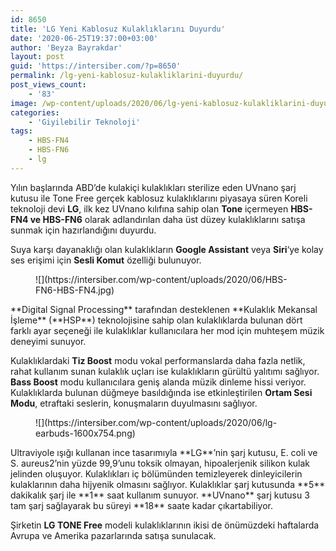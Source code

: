 ```yaml
---
id: 8650
title: 'LG Yeni Kablosuz Kulaklıklarını Duyurdu'
date: '2020-06-25T19:37:00+03:00'
author: 'Beyza Bayrakdar'
layout: post
guid: 'https://intersiber.com/?p=8650'
permalink: /lg-yeni-kablosuz-kulakliklarini-duyurdu/
post_views_count:
    - '83'
image: /wp-content/uploads/2020/06/lg-yeni-kablosuz-kulakliklarini-duyurdu-e1593101865356.jpg
categories:
    - 'Giyilebilir Teknoloji'
tags:
    - HBS-FN4
    - HBS-FN6
    - lg
---
```


Yılın başlarında ABD’de kulakiçi kulaklıkları sterilize eden UVnano şarj kutusu ile Tone Free gerçek kablosuz kulaklıklarını piyasaya süren Koreli teknoloji devi **LG**, ilk kez UVnano kılıfına sahip olan **Tone** içermeyen **HBS-FN4 ve HBS-FN6** olarak adlandırılan daha üst düzey kulaklıklarını satışa sunmak için hazırlandığını duyurdu.

Suya karşı dayanaklığı olan kulaklıkların **Google Assistant** veya **Siri**‘ye kolay ses erişimi için **Sesli Komut** özelliği bulunuyor.

<figure class="wp-block-image size-large">![](https://intersiber.com/wp-content/uploads/2020/06/HBS-FN6-HBS-FN4.jpg)</figure>**Digital Signal Processing** tarafından desteklenen **Kulaklık Mekansal İşleme** (**HSP**) teknolojisine sahip olan kulaklıklarda bulunan dört farklı ayar seçeneği ile kulaklıklar kullanıcılara her mod için muhteşem müzik deneyimi sunuyor.

Kulaklıklardaki **Tiz Boost** modu vokal performanslarda daha fazla netlik, rahat kullanım sunan kulaklık uçları ise kulaklıkların gürültü yalıtımı sağlıyor. **Bass Boost** modu kullanıcılara geniş alanda müzik dinleme hissi veriyor. Kulaklıklarda bulunan düğmeye basıldığında ise etkinleştirilen **Ortam Sesi Modu**, etraftaki seslerin, konuşmaların duyulmasını sağlıyor.

<figure class="wp-block-image size-large">![](https://intersiber.com/wp-content/uploads/2020/06/lg-earbuds-1600x754.png)</figure>Ultraviyole ışığı kullanan ince tasarımıyla **LG**’nin şarj kutusu, E. coli ve S. aureus2’nin yüzde 99,9’unu toksik olmayan, hipoalerjenik silikon kulak jelinden oluşuyor. Kulaklıkları iç bölümünden temizleyerek dinleyicilerin kulaklarının daha hijyenik olmasını sağlıyor. Kulaklıklar şarj kutusunda **5** dakikalık şarj ile **1** saat kullanım sunuyor. **UVnano** şarj kutusu 3 tam şarj sağlayarak bu süreyi **18** saate kadar çıkartabiliyor.

Şirketin **LG TONE Free** modeli kulaklıklarının ikisi de önümüzdeki haftalarda Avrupa ve Amerika pazarlarında satışa sunulacak.